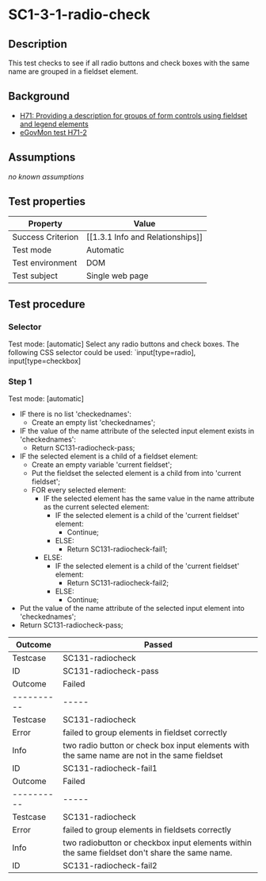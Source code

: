 
# SC1-3-1-radio-check 
## Description
This test checks to see if all radio buttons and check boxes with the same name are grouped in a fieldset element.

## Background
- [H71: Providing a description for groups of form controls using fieldset and legend elements](http://www.w3.org/TR/2014/NOTE-WCAG20-TECHS-20140311/H71)
- [eGovMon test H71-2](http://wiki.egovmon.no/wiki/SC3.3.2#ID:_H71-2)

## Assumptions
*no known assumptions*

## Test properties
| Property          | Value
|-------------------|----
| Success Criterion | [[1.3.1 Info and Relationships]]
| Test mode         | Automatic
| Test environment  | DOM
| Test subject      | Single web page

## Test procedure
### Selector
Test mode: [automatic]
Select any radio buttons and check boxes. The following CSS selector could be used:
`input[type=radio], input[type=checkbox]
### Step 1
Test mode: [automatic]
- IF there is no list 'checkednames':
  - Create an empty list 'checkednames';
- IF the value of the name attribute of the selected input element exists in 'checkednames':
  - Return SC131-radiocheck-pass;
- IF the selected element is a child of a fieldset element:
  - Create an empty variable 'current fieldset';
  - Put the fieldset the selected element is a child from into 'current fieldset';
  - FOR every selected element:
    - IF the selected element has the same value in the name attribute as the current selected element:
      - IF the selected element is a child of the 'current fieldset' element:
        - Continue;
      - ELSE:
        - Return SC131-radiocheck-fail1;
    - ELSE:
      - IF the selected element is a child of the 'current fieldset' element:
        - Return SC131-radiocheck-fail2;
      - ELSE:
        - Continue;
- Put the value of the name attribute of the selected input element into 'checkednames';
- Return SC131-radiocheck-pass;

| Outcome  | Passed
|----------|-----
| Testcase | SC131-radiocheck
| ID       | SC131-radiocheck-pass
| Outcome  | Failed
|----------|-----
| Testcase | SC131-radiocheck
| Error    | failed to group elements in fieldset correctly
| Info     | two radio button or check box input elements with the same name are not in the same fieldset
| ID       |  SC131-radiocheck-fail1
| Outcome  | Failed
|----------|-----
| Testcase | SC131-radiocheck
| Error    | failed to group elements in fieldsets correctly
| Info     | two radiobutton or checkbox input elements within the same fieldset don't share the same name.
| ID       |  SC131-radiocheck-fail2
